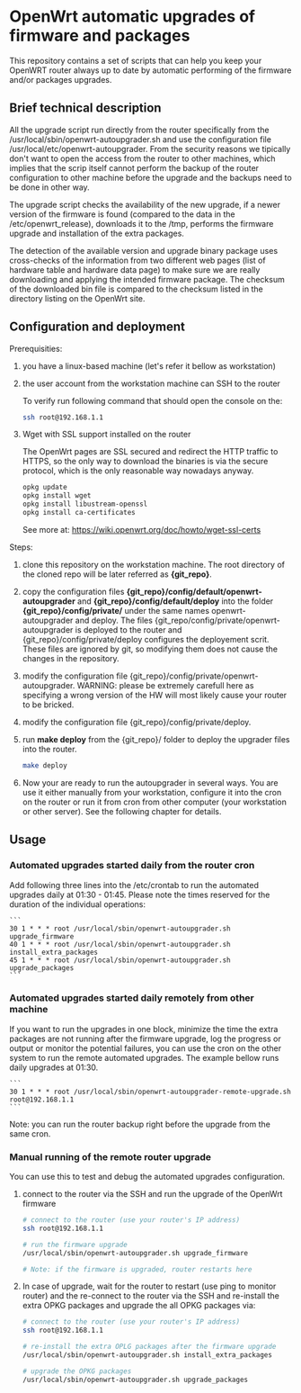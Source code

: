 # OpenWrt automatic upgrades of firmware and packages

This repository contains a set of scripts that can help you keep your OpenWRT router always up to date by automatic performing of the firmware and/or packages upgrades.

## Brief technical description

All the upgrade script run directly from the router specifically from the /usr/local/sbin/openwrt-autoupgrader.sh and use the configuration file /usr/local/etc/openwrt-autoupgrader. From the security reasons we tipically don't want to open the access from the router to other machines, which implies that the scrip itself cannot perform the backup of the router configuration to other machine before the upgrade and the backups need to be done in other way.

The upgrade script checks the availability of the new upgrade, if a newer version of the firmware is found (compared to the data in the /etc/openwrt_release), downloads it to the /tmp, performs the firmware upgrade and installation of the extra packages.

The detection of the available version and upgrade binary package uses cross-checks of the information from two different web pages
(list of hardware table and hardware data page) to make sure we are really downloading and applying the intended firmware package.
The checksum of the downloaded bin file is compared to the checksum listed in the directory listing on the OpenWrt site.

## Configuration and deployment

Prerequisities:

1) you have a linux-based machine (let's refer it bellow as workstation)

2) the user account from the workstation machine can SSH to the router

    To verify run following command that should open the console on the:

    ```bash
    ssh root@192.168.1.1
    ```

3) Wget with SSL support installed on the router

    The OpenWrt pages are SSL secured and redirect the HTTP traffic to HTTPS, so the only way to download the binaries is via the secure
    protocol, which is the only reasonable way nowadays anyway.

    ```bash
    opkg update
    opkg install wget
    opkg install libustream-openssl
    opkg install ca-certificates
    ```

    See more at: https://wiki.openwrt.org/doc/howto/wget-ssl-certs

Steps:

1) clone this repository on the workstation machine. The root directory of the cloned repo will be later referred as **{git_repo}**.

2) copy the configuration files **{git_repo}/config/default/openwrt-autoupgrader** and **{git_repo}/config/default/deploy** into the folder **{git_repo}/config/private/** under the same names openwrt-autoupgrader and deploy. The files {git_repo/config/private/openwrt-autoupgrader is deployed to the router and {git_repo}/config/private/deploy configures the deployement scrit. These files are ignored by git, so modifying them does not cause the changes in the repository.

3) modify the configuration file {git_repo}/config/private/openwrt-autoupgrader. WARNING: please be extremely carefull here as specifying a wrong version of the HW will most likely cause your router to be bricked.

4) modify the configuration file {git_repo}/config/private/deploy.

5) run **make deploy** from the {git_repo}/ folder to deploy the upgrader files into the router.

    ```bash
    make deploy
    ```

6) Now your are ready to run the autoupgrader in several ways. You are use it either manually from your workstation, configure it into the cron on the router or run it from cron from other computer (your workstation or other server). See the following chapter for details.

## Usage

### Automated upgrades started daily from the router cron

Add following three lines into the /etc/crontab to run the automated upgrades daily at 01:30 - 01:45. Please note the times reserved for the duration of the individual operations:
    
    ```
    30 1 * * * root /usr/local/sbin/openwrt-autoupgrader.sh upgrade_firmware
    40 1 * * * root /usr/local/sbin/openwrt-autoupgrader.sh install_extra_packages
    45 1 * * * root /usr/local/sbin/openwrt-autoupgrader.sh upgrade_packages
    ```

### Automated upgrades started daily remotely from other machine

If you want to run the upgrades in one block, minimize the time the extra packages are not running after the firmware upgrade, log the progress or output or monitor the potential failures, you can use the cron on the other system to run the remote automated upgrades. The example bellow runs daily upgrades at 01:30.

    ```
    30 1 * * * root /usr/local/sbin/openwrt-autoupgrader-remote-upgrade.sh root@192.168.1.1
    ```

Note: you can run the router backup right before the upgrade from the same cron.

### Manual running of the remote router upgrade

You can use this to test and debug the automated upgrades configuration.

1) connect to the router via the SSH and run the upgrade of the OpenWrt firmware

    ```bash
    # connect to the router (use your router's IP address)
    ssh root@192.168.1.1

    # run the firmware upgrade
    /usr/local/sbin/openwrt-autoupgrader.sh upgrade_firmware

    # Note: if the firmware is upgraded, router restarts here
    ```

2) In case of upgrade, wait for the router to restart (use ping to monitor router) and the re-connect to the router via the SSH and re-install the extra OPKG packages and upgrade the all OPKG packages via:

    ```bash
    # connect to the router (use your router's IP address)
    ssh root@192.168.1.1

    # re-install the extra OPLG packages after the firmware upgrade
    /usr/local/sbin/openwrt-autoupgrader.sh install_extra_packages

    # upgrade the OPKG packages
    /usr/local/sbin/openwrt-autoupgrader.sh upgrade_packages
    ```
